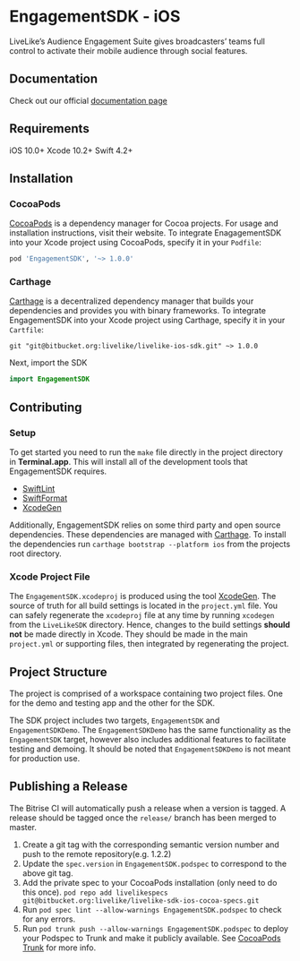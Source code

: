 # EngagementSDK - iOS
LiveLike’s Audience Engagement Suite gives broadcasters’ teams full control to activate their mobile audience through social features.

## Documentation
Check out our official [documentation page](https://docs.livelike.com/ios/index.html)

## Requirements
iOS 10.0+
Xcode 10.2+
Swift 4.2+

## Installation

### CocoaPods

[CocoaPods](https://cocoapods.org) is a dependency manager for Cocoa projects. For usage and installation instructions, visit their website. To integrate EnagagementSDK into your Xcode project using CocoaPods, specify it in your `Podfile`:

```ruby
pod 'EngagementSDK', '~> 1.0.0'
```

### Carthage

[Carthage](https://github.com/Carthage/Carthage) is a decentralized dependency manager that builds your dependencies and provides you with binary frameworks. To integrate EngagementSDK into your Xcode project using Carthage, specify it in your `Cartfile`:

```ogdl
git "git@bitbucket.org:livelike/livelike-ios-sdk.git" ~> 1.0.0
```

Next, import the SDK
```swift
import EngagementSDK
``` 

## Contributing

### Setup 

To get started you need to run the `make` file directly in the project directory in **Terminal.app**. This will install all of the development tools that EngagementSDK requires. 

- [SwiftLint](https://github.com/realm/SwiftLint)
- [SwiftFormat](https://github.com/nicklockwood/SwiftFormat)
- [XcodeGen](https://github.com/yonaskolb/XcodeGen)

Additionally, EngagementSDK relies on some third party and open source dependencies. These dependencies are managed with [Carthage](https://github.com/Carthage/Carthage). To install the dependencies run `carthage bootstrap --platform ios` from the projects root directory.

### Xcode Project File

The `EngagementSDK.xcodeproj` is produced using the tool [XcodeGen](https://github.com/yonaskolb/XcodeGen). The source of truth for all build settings is located in the `project.yml` file. You can safely regenerate the `xcodeproj` file at any time by running `xcodegen` from the `LiveLikeSDK` directory. Hence, changes to the build settings **should not** be made directly in Xcode. They should be made in the main `project.yml` or supporting files, then integrated by regenerating the project.

## Project Structure

The project is comprised of a workspace containing two project files. One for the demo and testing app and the other for the SDK.

The SDK project includes two targets, `EngagementSDK` and `EngagementSDKDemo`. The `EngagementSDKDemo` has the same functionality as the `EngagementSDK` target, however also includes additional features to facilitate testing and demoing. It should be noted that `EngagementSDKDemo` is not meant for production use. 

## Publishing a Release

The Bitrise CI will automatically push a release when a version is tagged. 
A release should be tagged once the `release/` branch has been merged to master.

1. Create a git tag with the corresponding semantic version number and push to the remote repository(e.g. 1.2.2)
2. Update the `spec.version` in `EngagementSDK.podspec` to correspond to the above git tag.
3. Add the private spec to your CocoaPods installation (only need to do this once). `pod repo add livelikespecs git@bitbucket.org:livelike/livelike-sdk-ios-cocoa-specs.git`
4. Run `pod spec lint --allow-warnings EngagementSDK.podspec` to check for any errors.
5. Run `pod trunk push --allow-warnings EngagementSDK.podspec` to deploy your Podspec to Trunk and make it publicly available. See [CocoaPods Trunk](https://guides.cocoapods.org/making/getting-setup-with-trunk.html#cocoapods-trunk) for more info.
